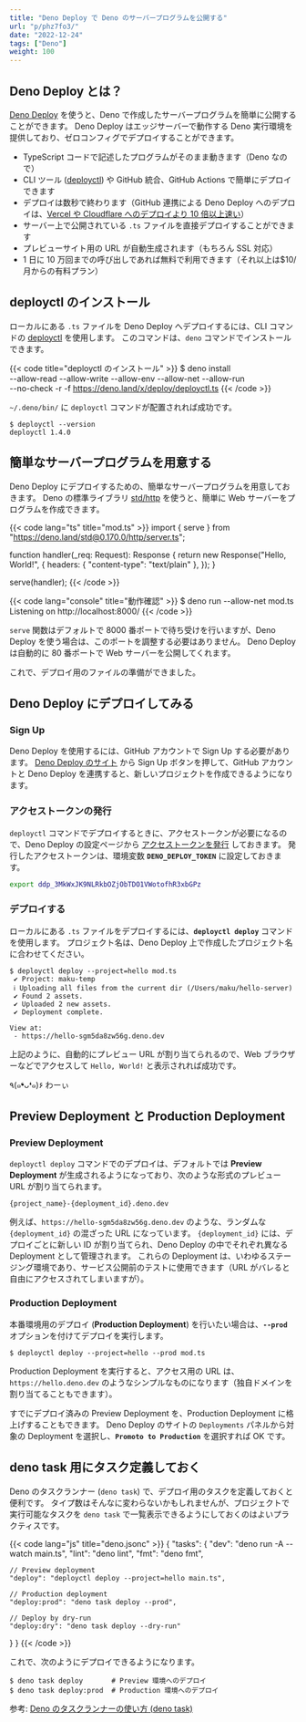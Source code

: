 ```yaml
---
title: "Deno Deploy で Deno のサーバープログラムを公開する"
url: "p/phz7fo3/"
date: "2022-12-24"
tags: ["Deno"]
weight: 100
---
```


Deno Deploy とは？
----

[Deno Deploy](https://deno.com/deploy) を使うと、Deno で作成したサーバープログラムを簡単に公開することができます。
Deno Deploy はエッジサーバーで動作する Deno 実行環境を提供しており、ゼロコンフィグでデプロイすることができます。

- TypeScript コードで記述したプログラムがそのまま動きます（Deno なので）
- CLI ツール ([deployctl](https://github.com/denoland/deployctl)) や GitHub 統合、GitHub Actions で簡単にデプロイできます
- デプロイは数秒で終わります（GitHub 連携による Deno Deploy へのデプロイは、[Vercel や Cloudflare へのデプロイより 10 倍以上速い](https://deno.com/blog/fastest-git-deploys-to-the-edge)）
- サーバー上で公開されている `.ts` ファイルを直接デプロイすることができます
- プレビューサイト用の URL が自動生成されます（もちろん SSL 対応）
- 1 日に 10 万回までの呼び出しであれば無料で利用できます（それ以上は$10/月からの有料プラン）


deployctl のインストール
----

ローカルにある `.ts` ファイルを Deno Deploy へデプロイするには、CLI コマンドの [deployctl](https://github.com/denoland/deployctl) を使用します。
このコマンドは、`deno` コマンドでインストールできます。

{{< code title="deployctl のインストール" >}}
$ deno install \
    --allow-read --allow-write --allow-env --allow-net --allow-run \
    --no-check -r -f https://deno.land/x/deploy/deployctl.ts
{{< /code >}}

`~/.deno/bin/` に `deployctl` コマンドが配置されれば成功です。

```console
$ deployctl --version
deployctl 1.4.0
```


簡単なサーバープログラムを用意する
----

Deno Deploy にデプロイするための、簡単なサーバープログラムを用意しておきます。
Deno の標準ライブラリ [std/http](https://deno.land/std/http) を使うと、簡単に Web サーバーをプログラムを作成できます。

{{< code lang="ts" title="mod.ts" >}}
import { serve } from "https://deno.land/std@0.170.0/http/server.ts";

function handler(_req: Request): Response {
  return new Response("Hello, World!", {
    headers: { "content-type": "text/plain" },
  });
}

serve(handler);
{{< /code >}}

{{< code lang="console" title="動作確認" >}}
$ deno run --allow-net mod.ts
Listening on http://localhost:8000/
{{< /code >}}

`serve` 関数はデフォルトで 8000 番ポートで待ち受けを行いますが、Deno Deploy を使う場合は、このポートを調整する必要はありません。
Deno Deploy は自動的に 80 番ポートで Web サーバーを公開してくれます。

これで、デプロイ用のファイルの準備ができました。


Deno Deploy にデプロイしてみる
----

### Sign Up

Deno Deploy を使用するには、GitHub アカウントで Sign Up する必要があります。
[Deno Deploy のサイト](https://dash.deno.com/signin) から Sign Up ボタンを押して、GitHub アカウントと Deno Deploy を連携すると、新しいプロジェクトを作成できるようになります。

### アクセストークンの発行

`deployctl` コマンドでデプロイするときに、アクセストークンが必要になるので、Deno Deploy の設定ページから [アクセストークンを発行](https://dash.deno.com/account#access-tokens) しておきます。
発行したアクセストークンは、環境変数 __`DENO_DEPLOY_TOKEN`__ に設定しておきます。

```bash
export ddp_3MkWxJK9NLRkbOZjObTDO1VWotofhR3xbGPz
```

### デプロイする

ローカルにある `.ts` ファイルをデプロイするには、__`deployctl deploy`__ コマンドを使用します。
プロジェクト名は、Deno Deploy 上で作成したプロジェクト名に合わせてください。

```console
$ deployctl deploy --project=hello mod.ts
 ✔ Project: maku-temp
 ℹ Uploading all files from the current dir (/Users/maku/hello-server)
 ✔ Found 2 assets.
 ✔ Uploaded 2 new assets.
 ✔ Deployment complete.

View at:
 - https://hello-sgm5da8zw56g.deno.dev
```

上記のように、自動的にプレビュー URL が割り当てられるので、Web ブラウザーなどでアクセスして `Hello, World!` と表示されれば成功です。

٩(๑❛ᴗ❛๑)۶ わーぃ


Preview Deployment と Production Deployment
----

### Preview Deployment

`deployctl deploy` コマンドでのデプロイは、デフォルトでは __Preview Deployment__ が生成されるようになっており、次のような形式のプレビュー URL が割り当てられます。

```
{project_name}-{deployment_id}.deno.dev
```

例えば、`https://hello-sgm5da8zw56g.deno.dev` のような、ランダムな `{deployment_id}` の混ざった URL になっています。
`{deployment_id}` には、デプロイごとに新しい ID が割り当てられ、Deno Deploy の中でそれぞれ異なる Deployment として管理されます。
これらの Deployment は、いわゆるステージング環境であり、サービス公開前のテストに使用できます（URL がバレると自由にアクセスされてしまいますが）。

### Production Deployment

本番環境用のデプロイ (__Production Deployment__) を行いたい場合は、__`--prod`__ オプションを付けてデプロイを実行します。

```console
$ deployctl deploy --project=hello --prod mod.ts
```

Production Deployment を実行すると、アクセス用の URL は、`https://hello.deno.dev` のようなシンプルなものになります（独自ドメインを割り当てることもできます）。

すでにデプロイ済みの Preview Deployment を、Production Deployment に格上げすることもできます。
Deno Deploy のサイトの `Deployments` パネルから対象の Deployment を選択し、__`Promoto to Production`__ を選択すれば OK です。


deno task 用にタスク定義しておく
----

Deno のタスクランナー (`deno task`) で、デプロイ用のタスクを定義しておくと便利です。
タイプ数はそんなに変わらないかもしれませんが、プロジェクトで実行可能なタスクを `deno task` で一覧表示できるようにしておくのはよいプラクティスです。

{{< code lang="js" title="deno.jsonc" >}}
{
  "tasks": {
    "dev": "deno run -A --watch main.ts",
    "lint": "deno lint",
    "fmt": "deno fmt",

    // Preview deployment
    "deploy": "deployctl deploy --project=hello main.ts",

    // Production deployment
    "deploy:prod": "deno task deploy --prod",

    // Deploy by dry-run
    "deploy:dry": "deno task deploy --dry-run"
  }
}
{{< /code >}}

これで、次のようにデプロイできるようになります。

```console
$ deno task deploy       # Preview 環境へのデプロイ
$ deno task deploy:prod  # Production 環境へのデプロイ
```

参考: [Deno のタスクランナーの使い方 (deno task)](/p/ho4gs5h/)

